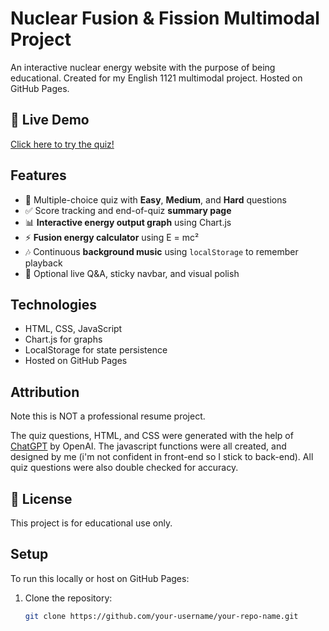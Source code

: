 # Nuclear Fusion & Fission Multimodal Project

An interactive nuclear energy website with the purpose of being educational. Created for my English 1121 multimodal project. Hosted on GitHub Pages.

## 🚀 Live Demo

[Click here to try the quiz!](https://jelanicreary06.github.io/eng1121-multimodal-project-fission-n-fusion/)

## Features

- 🧠 Multiple-choice quiz with **Easy**, **Medium**, and **Hard** questions
- ✅ Score tracking and end-of-quiz **summary page**
- 📊 **Interactive energy output graph** using Chart.js
- ⚡ **Fusion energy calculator** using E = mc²
- 🎶 Continuous **background music** using `localStorage` to remember playback
- 💬 Optional live Q&A, sticky navbar, and visual polish

## Technologies

- HTML, CSS, JavaScript
- Chart.js for graphs
- LocalStorage for state persistence
- Hosted on GitHub Pages

## Attribution

Note this is NOT a professional resume project.

The quiz questions, HTML, and CSS were generated with the help of [ChatGPT](https://openai.com/chatgpt) by OpenAI.
The javascript functions were all created, and designed by me (i'm not confident in front-end so I stick to back-end).
All quiz questions were also double checked for accuracy.

## 📄 License

This project is for educational use only.

## Setup

To run this locally or host on GitHub Pages:

1. Clone the repository:
   ```bash
   git clone https://github.com/your-username/your-repo-name.git